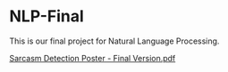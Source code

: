 # NLP-Final

This is our final project for Natural Language Processing. 



[Sarcasm Detection Poster - Final Version.pdf](https://github.com/schredes/NLP-Final/files/12614114/Sarcasm.Detection.Poster.-.Final.Version.pdf)
